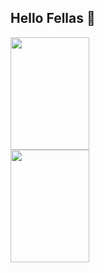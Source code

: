 ## Hello Fellas 👋

<div>
  <a href="https://github.com/artpimentel">
  <img height="180em" width="50%" src="https://github-readme-stats.vercel.app/api?username=artpimentel&show_icons=false&theme=aura_dark&include_all_commits=true&count_private=true"/>
  <img height="180em" width="50%" src="https://github-readme-stats.vercel.app/api/top-langs/?username=artpimentel&layout=compact&langs_count=16&theme=aura_dark"/>
</div>

<!--
**artpimentel/artpimentel** is a ✨ _special_ ✨ repository because its `README.md` (this file) appears on your GitHub profile.

Here are some ideas to get you started:

- 🔭 I’m currently working on ...
- 🌱 I’m currently learning ...
- 👯 I’m looking to collaborate on ...
- 🤔 I’m looking for help with ...
- 💬 Ask me about ...
- 📫 How to reach me: ...
-->
